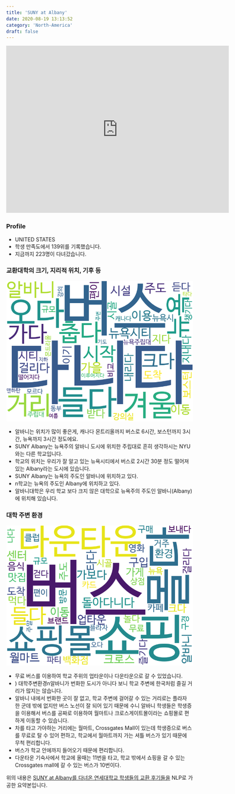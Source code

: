```yaml
---
title: 'SUNY at Albany'
date: 2020-08-19 13:13:52
category: 'North-America'
draft: false
---
```


<iframe
width="600"
height="450"
frameborder="0" style="border:0"
src="https://www.google.com/maps/embed/v1/place?key=AIzaSyC9e1AME-pVmWC4hBpFdu5S4dKzyepa3HQ&q=SUNY+at+Albany&center=42.6849814,-73.824773&zoom=14" allowfullscreen>
</iframe>

### Profile

* UNITED STATES
* 학생 만족도에서 139위를 기록했습니다.
* 지금까지 223명이 다녀갔습니다. 

### 교환대학의 크기, 지리적 위치, 기후 등

![gen_info-WordCloud](../univ_wordclouds_okt/gen_info/US000172_gen_info_okt.png)

* 알바니는 위치가 많이 좋은게, 캐나다 몬트리올까지 버스로 6시간, 보스턴까지 3시간, 뉴욕까지 3시간 정도에요.
* SUNY Albany는 뉴욕주의 알바니 도시에 위치한 주립대로 흔히 생각하시는 NYU와는 다른 학교입니다.
* 학교의 위치는 우리가 잘 알고 있는 뉴욕시티에서 버스로 2시간 30분 정도 떨어져 있는 Albany라는 도시에 있습니다.
* SUNY Albany는 뉴욕의 주도인 알바니에 위치하고 있다.
* n학교는 뉴욕의 주도인 Albany에 위치하고 있다.
* 알바니대학은 우리 학교 보다 크지 않은 대학으로 뉴욕주의 주도인 알바니(Albany)에 위치해 있습니다.


### 대학 주변 환경

![env_info-WordCloud](../univ_wordclouds_okt/env_info/US000172_env_info_okt.png)

* 무료 버스를 이용하여 학교 주위의 업타운이나 다운타운으로 갈 수 있었습니다.
* ) 대학주변환경n알바니가 번화한 도시가 아니다 보니 학교 주변에 한국처럼 즐길 거리가 많지는 않습니다.
* 알바니 내에서 번화한 곳이 잘 없고, 학교 주변에 걸어갈 수 있는 거리로는 플라자 한 군데 밖에 없지만 버스 노선이 잘 되어 있기 때문에 수니 알바니 학생들은 학생증을 이용해서 버스를 공짜로 이용하여 월마트나 크로스게이트몰이라는 쇼핑몰로 편하게 이동할 수 있습니다.
* 차를 타고 가야하는 거리에는 월마트, Crossgates Mall이 있는데 학생증으로 버스를 무료로 탈 수 있어 편하고, 학교에서 월마트까지 가는 셔틀 버스가 있기 때문에 무척 편리합니다.
* 버스가 학교 안에까지 들어오기 때문에 편리합니다.
* 다운타운 기숙사에서 학교에 올때는 11번을 타고, 학교 밖에서 쇼핑을 갈 수 있는 Crossgates mall에 갈 수 있는 버스가 10번이다.


위의 내용은 [SUNY at Albany를 다녀온 연세대학교 학생들의 교환 후기들을](http://oia.yonsei.ac.kr/partner/expReport.asp?ucode=US000172&bgbn=A) NLP로 가공한 요약본입니다. 
